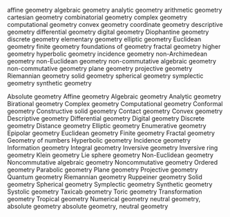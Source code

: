affine geometry
algebraic geometry
analytic geometry
arithmetic geometry
cartesian geometry
combinatorial geometry
complex geometry
computational geometry
convex geometry
coordinate geometry
descriptive geometry
differential geometry
digital geometry
Diophantine geometry
discrete geometry
elementary geometry
elliptic geometry
Euclidean geometry
finite geometry
foundations of geometry
fractal geometry
higher geometry
hyperbolic geometry
incidence geometry
non-Archimedean geometry
non-Euclidean geometry
non-commutative algebraic geometry
non-commutative geometry
plane geometry
projective geometry
Riemannian geometry
solid geometry
spherical geometry
symplectic geometry
synthetic geometry

Absolute geometry
Affine geometry
Algebraic geometry
Analytic geometry
Birational geometry
Complex geometry
Computational geometry
Conformal geometry
Constructive solid geometry
Contact geometry
Convex geometry
Descriptive geometry
Differential geometry
Digital geometry
Discrete geometry
Distance geometry
Elliptic geometry
Enumerative geometry
Epipolar geometry
Euclidean geometry
Finite geometry
Fractal geometry
Geometry of numbers
Hyperbolic geometry
Incidence geometry
Information geometry
Integral geometry
Inversive geometry
Inversive ring geometry
Klein geometry
Lie sphere geometry
Non-Euclidean geometry
Noncommutative algebraic geometry
Noncommutative geometry
Ordered geometry
Parabolic geometry
Plane geometry
Projective geometry
Quantum geometry
Riemannian geometry
Ruppeiner geometry
Solid geometry
Spherical geometry
Symplectic geometry
Synthetic geometry
Systolic geometry
Taxicab geometry
Toric geometry
Transformation geometry
Tropical geometry
Numerical geometry
neutral geometry, absolute geometry
absolute geometry, neutral geometry
